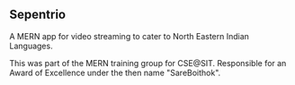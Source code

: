 ## Sepentrio

A MERN app for video streaming to cater to North Eastern Indian Languages.


This was part of the MERN training group for CSE@SIT. Responsible for an Award of Excellence under the then name "SareBoithok".  
